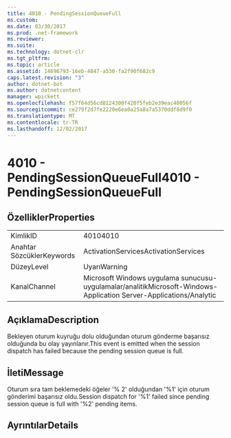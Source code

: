 ```yaml
---
title: 4010 - PendingSessionQueueFull
ms.custom: 
ms.date: 03/30/2017
ms.prod: .net-framework
ms.reviewer: 
ms.suite: 
ms.technology: dotnet-clr
ms.tgt_pltfrm: 
ms.topic: article
ms.assetid: 14696793-16eb-4847-a530-fa2f90f682c9
caps.latest.revision: "3"
author: dotnet-bot
ms.author: dotnetcontent
manager: wpickett
ms.openlocfilehash: f57f64d56cd8124300f420f5feb2e39eac40056f
ms.sourcegitcommit: ce279f2d7fe2220e6ea0a25a8a7a5370ddf8d9f0
ms.translationtype: MT
ms.contentlocale: tr-TR
ms.lasthandoff: 12/02/2017
---
```

# <a name="4010---pendingsessionqueuefull"></a><span data-ttu-id="de4f8-102">4010 - PendingSessionQueueFull</span><span class="sxs-lookup"><span data-stu-id="de4f8-102">4010 - PendingSessionQueueFull</span></span>
## <a name="properties"></a><span data-ttu-id="de4f8-103">Özellikler</span><span class="sxs-lookup"><span data-stu-id="de4f8-103">Properties</span></span>  
  
|||  
|-|-|  
|<span data-ttu-id="de4f8-104">Kimlik</span><span class="sxs-lookup"><span data-stu-id="de4f8-104">ID</span></span>|<span data-ttu-id="de4f8-105">4010</span><span class="sxs-lookup"><span data-stu-id="de4f8-105">4010</span></span>|  
|<span data-ttu-id="de4f8-106">Anahtar Sözcükler</span><span class="sxs-lookup"><span data-stu-id="de4f8-106">Keywords</span></span>|<span data-ttu-id="de4f8-107">ActivationServices</span><span class="sxs-lookup"><span data-stu-id="de4f8-107">ActivationServices</span></span>|  
|<span data-ttu-id="de4f8-108">Düzey</span><span class="sxs-lookup"><span data-stu-id="de4f8-108">Level</span></span>|<span data-ttu-id="de4f8-109">Uyarı</span><span class="sxs-lookup"><span data-stu-id="de4f8-109">Warning</span></span>|  
|<span data-ttu-id="de4f8-110">Kanal</span><span class="sxs-lookup"><span data-stu-id="de4f8-110">Channel</span></span>|<span data-ttu-id="de4f8-111">Microsoft Windows uygulama sunucusu-uygulamalar/analitik</span><span class="sxs-lookup"><span data-stu-id="de4f8-111">Microsoft-Windows-Application Server-Applications/Analytic</span></span>|  
  
## <a name="description"></a><span data-ttu-id="de4f8-112">Açıklama</span><span class="sxs-lookup"><span data-stu-id="de4f8-112">Description</span></span>  
 <span data-ttu-id="de4f8-113">Bekleyen oturum kuyruğu dolu olduğundan oturum gönderme başarısız olduğunda bu olay yayınlanır.</span><span class="sxs-lookup"><span data-stu-id="de4f8-113">This event is emitted when the session dispatch has failed because the pending session queue is full.</span></span>  
  
## <a name="message"></a><span data-ttu-id="de4f8-114">İleti</span><span class="sxs-lookup"><span data-stu-id="de4f8-114">Message</span></span>  
 <span data-ttu-id="de4f8-115">Oturum sıra tam beklemedeki öğeler '% 2' olduğundan '%1' için oturum gönderimi başarısız oldu.</span><span class="sxs-lookup"><span data-stu-id="de4f8-115">Session dispatch for '%1' failed since pending session queue is full with '%2' pending items.</span></span>  
  
## <a name="details"></a><span data-ttu-id="de4f8-116">Ayrıntılar</span><span class="sxs-lookup"><span data-stu-id="de4f8-116">Details</span></span>

